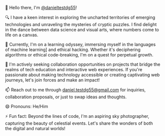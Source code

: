 👋 Hello there, I'm [@danieltestdg55](https://github.com/danieltestdg55)!

🔍 I have a keen interest in exploring the uncharted territories of emerging technologies and unraveling the mysteries of cryptic puzzles. I find delight in the dance between data science and visual arts, where numbers come to life on a canvas.

🌱 Currently, I'm on a learning odyssey, immersing myself in the languages of machine learning] and ethical hacking. Whether it's deciphering algorithms or ethical code-breaking, I'm on a quest for perpetual growth.

💞️ I'm actively seeking collaboration opportunities on projects that bridge the realms of tech education and interactive web experiences. If you're passionate about making technology accessible or creating captivating web journeys, let's join forces and make an impact!

📫 Reach out to me through [daniel.testdg55@gmail.com](mailto:daniel.testdg55@gmail.com) for inquiries, collaboration proposals, or just to swap ideas and thoughts.

😄 Pronouns: He/Him

⚡ Fun fact: Beyond the lines of code, I'm an aspiring sky photographer, capturing the beauty of celestial events. Let's share the wonders of both the digital and natural worlds!
